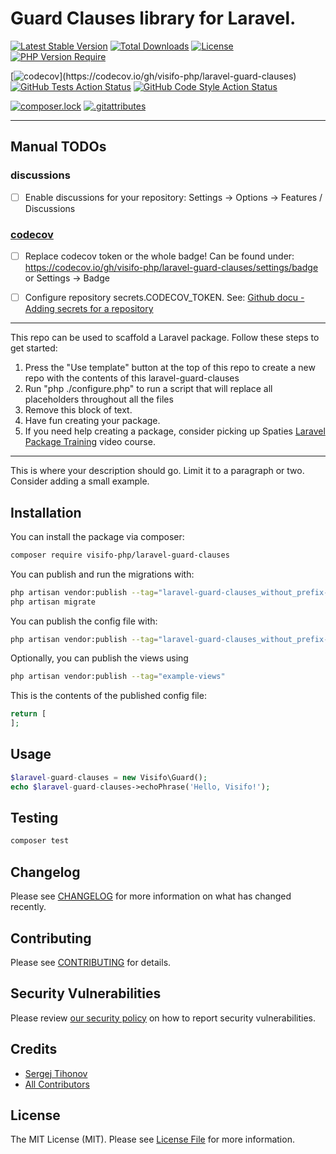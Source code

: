# Guard Clauses library for Laravel.

[![Latest Stable Version](http://poser.pugx.org/visifo-php/laravel-guard-clauses/v)](https://packagist.org/packages/visifo-php/laravel-guard-clauses)
[![Total Downloads](http://poser.pugx.org/visifo-php/laravel-guard-clauses/downloads)](https://packagist.org/packages/visifo-php/laravel-guard-clauses)
[![License](http://poser.pugx.org/visifo-php/laravel-guard-clauses/license)](https://packagist.org/packages/visifo-php/laravel-guard-clauses)
[![PHP Version Require](http://poser.pugx.org/visifo-php/laravel-guard-clauses/require/php)](https://packagist.org/packages/visifo-php/laravel-guard-clauses)

[![codecov](https://codecov.io/gh/visifo-php/laravel-guard-clauses/branch/main/graph/badge.svg?token=???)](https://codecov.io/gh/visifo-php/laravel-guard-clauses)
[![GitHub Tests Action Status](https://img.shields.io/github/workflow/status/visifo-php/laravel-guard-clauses/run-tests?label=tests)](https://github.com/visifo-php/laravel-guard-clauses/actions?query=workflow%3Arun-tests+branch%3Amain)
[![GitHub Code Style Action Status](https://img.shields.io/github/workflow/status/visifo-php/laravel-guard-clauses/Check%20&%20fix%20styling?label=code%20style)](https://github.com/visifo-php/laravel-guard-clauses/actions?query=workflow%3A"Check+%26+fix+styling"+branch%3Amain)

[![composer.lock](http://poser.pugx.org/visifo-php/laravel-guard-clauses/composerlock)](https://packagist.org/packages/visifo-php/laravel-guard-clauses)
[![.gitattributes](http://poser.pugx.org/visifo-php/laravel-guard-clauses/gitattributes)](https://packagist.org/packages/visifo-php/laravel-guard-clauses)

---
## Manual TODOs 

### discussions
- [ ] Enable discussions for your repository: Settings -> Options -> Features / Discussions

### [codecov](https://codecov.io/)

- [ ] Replace codecov token or the whole badge! Can be found under:
https://codecov.io/gh/visifo-php/laravel-guard-clauses/settings/badge
or Settings -> Badge

- [ ] Configure repository secrets.CODECOV_TOKEN. See: [Github docu - Adding secrets for a repository](https://docs.github.com/en/codespaces/managing-codespaces-for-your-organization/managing-encrypted-secrets-for-your-repository-and-organization-for-codespaces#adding-secrets-for-a-repository)

---

This repo can be used to scaffold a Laravel package. Follow these steps to get started:

1. Press the "Use template" button at the top of this repo to create a new repo with the contents of this laravel-guard-clauses
2. Run "php ./configure.php" to run a script that will replace all placeholders throughout all the files
3. Remove this block of text.
4. Have fun creating your package.
5. If you need help creating a package, consider picking up Spaties <a href="https://laravelpackage.training">Laravel Package Training</a> video course.
---

This is where your description should go. Limit it to a paragraph or two. Consider adding a small example.


## Installation

You can install the package via composer:

```bash
composer require visifo-php/laravel-guard-clauses
```

You can publish and run the migrations with:

```bash
php artisan vendor:publish --tag="laravel-guard-clauses_without_prefix-migrations"
php artisan migrate
```

You can publish the config file with:
```bash
php artisan vendor:publish --tag="laravel-guard-clauses_without_prefix-config"
```

Optionally, you can publish the views using

```bash
php artisan vendor:publish --tag="example-views"
```

This is the contents of the published config file:

```php
return [
];
```

## Usage

```php
$laravel-guard-clauses = new Visifo\Guard();
echo $laravel-guard-clauses->echoPhrase('Hello, Visifo!');
```

## Testing

```bash
composer test
```

## Changelog

Please see [CHANGELOG](CHANGELOG.md) for more information on what has changed recently.

## Contributing

Please see [CONTRIBUTING](.github/CONTRIBUTING.md) for details.

## Security Vulnerabilities

Please review [our security policy](../../security/policy) on how to report security vulnerabilities.

## Credits

- [Sergej Tihonov](https://github.com/Sergej-Tihonov)
- [All Contributors](../../contributors)

## License

The MIT License (MIT). Please see [License File](LICENSE.md) for more information.
